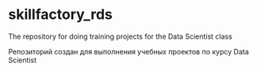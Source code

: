 # skillfactory_rds
The repository for doing training projects for the Data Scientist class

Репозиторий создан для выполнения учебных проектов по курсу Data Scientist
